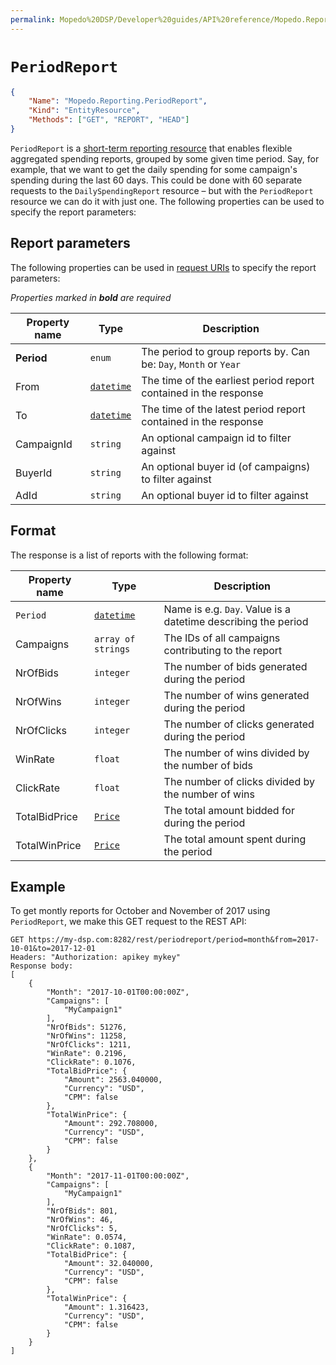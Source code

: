 ```yaml
---
permalink: Mopedo%20DSP/Developer%20guides/API%20reference/Mopedo.Reporting/PeriodReport/
---
```


# `PeriodReport`

```json
{
    "Name": "Mopedo.Reporting.PeriodReport",
    "Kind": "EntityResource",
    "Methods": ["GET", "REPORT", "HEAD"]
}
```

`PeriodReport` is a [short-term reporting resource](../Reporting%20overview#short-term-reports) that enables flexible aggregated spending reports, grouped by some given time period. Say, for example, that we want to get the daily spending for some campaign's spending during the last 60 days. This could be done with 60 separate requests to the `DailySpendingReport` resource – but with the `PeriodReport` resource we can do it with just one. The following properties can be used to specify the report parameters:

## Report parameters

The following properties can be used in [request URIs](../../../../../RESTar/Consuming%20a%20RESTar%20API/URI) to specify the report parameters:

_Properties marked in **bold** are required_

Property name | Type                         | Description
------------- | ---------------------------- | ----------------------------------------------------------------
**Period**    | `enum`                       | The period to group reports by. Can be: `Day`, `Month` or `Year`
From          | [`datetime`](../../Datetime) | The time of the earliest period report contained in the response
To            | [`datetime`](../../Datetime) | The time of the latest period report contained in the response
CampaignId    | `string`                     | An optional campaign id to filter against
BuyerId       | `string`                     | An optional buyer id (of campaigns) to filter against
AdId          | `string`                     | An optional buyer id to filter against

## Format

The response is a list of reports with the following format:

Property name | Type                         | Description
------------- | ---------------------------- | -------------------------------------------------------------
`Period`      | [`datetime`](../../Datetime) | Name is e.g. `Day`. Value is a datetime describing the period
Campaigns     | `array of strings`           | The IDs of all campaigns contributing to the report
NrOfBids      | `integer`                    | The number of bids generated during the period
NrOfWins      | `integer`                    | The number of wins generated during the period
NrOfClicks    | `integer`                    | The number of clicks generated during the period
WinRate       | `float`                      | The number of wins divided by the number of bids
ClickRate     | `float`                      | The number of clicks divided by the number of wins
TotalBidPrice | [`Price`](../../Price)       | The total amount bidded for during the period
TotalWinPrice | [`Price`](../../Price)       | The total amount spent during the period

## Example

To get montly reports for October and November of 2017 using `PeriodReport`, we make this GET request to the REST API:

```
GET https://my-dsp.com:8282/rest/periodreport/period=month&from=2017-10-01&to=2017-12-01
Headers: "Authorization: apikey mykey"
Response body:
[
    {
        "Month": "2017-10-01T00:00:00Z",
        "Campaigns": [
            "MyCampaign1"
        ],
        "NrOfBids": 51276,
        "NrOfWins": 11258,
        "NrOfClicks": 1211,
        "WinRate": 0.2196,
        "ClickRate": 0.1076,
        "TotalBidPrice": {
            "Amount": 2563.040000,
            "Currency": "USD",
            "CPM": false
        },
        "TotalWinPrice": {
            "Amount": 292.708000,
            "Currency": "USD",
            "CPM": false
        }
    },
    {
        "Month": "2017-11-01T00:00:00Z",
        "Campaigns": [
            "MyCampaign1"
        ],
        "NrOfBids": 801,
        "NrOfWins": 46,
        "NrOfClicks": 5,
        "WinRate": 0.0574,
        "ClickRate": 0.1087,
        "TotalBidPrice": {
            "Amount": 32.040000,
            "Currency": "USD",
            "CPM": false
        },
        "TotalWinPrice": {
            "Amount": 1.316423,
            "Currency": "USD",
            "CPM": false
        }
    }
]
```
